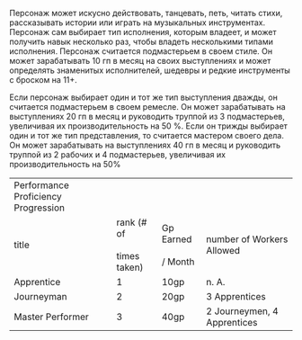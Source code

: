 Персонаж может искусно действовать, танцевать, петь, читать стихи, рассказывать истории или играть на музыкальных инструментах. Персонаж сам выбирает тип исполнения, которым владеет, и может получить навык несколько раз, чтобы владеть несколькими типами исполнения. Персонаж считается подмастерьем в своем стиле. Он может зарабатывать 10 гп в месяц на своих выступлениях и может определять знаменитых исполнителей, шедевры и редкие инструменты с броском на 11+.

Если персонаж выбирает один и тот же тип выступления дважды, он считается подмастерьем в своем ремесле. Он может зарабатывать на выступлениях 20 гп в месяц и руководить труппой из 3 подмастерьев, увеличивая их производительность на 50 %. Если он трижды выбирает один и тот же тип представления, то считается мастером своего дела. Он может зарабатывать на выступлениях 40 гп в месяц и руководить труппой из 2 рабочих и 4 подмастерьев, увеличивая их производительность на 50%

|   |   |   |   |
|---|---|---|---|
|Performance Proficiency Progression|   |   |   |
|title|rank (# of<br><br>times taken)|Gp Earned<br><br>/ Month|number of Workers Allowed|
|Apprentice|1|10gp|n. A.|
|Journeyman|2|20gp|3 Apprentices|
|Master Performer|3|40gp|2 Journeymen, 4 Apprentices|
